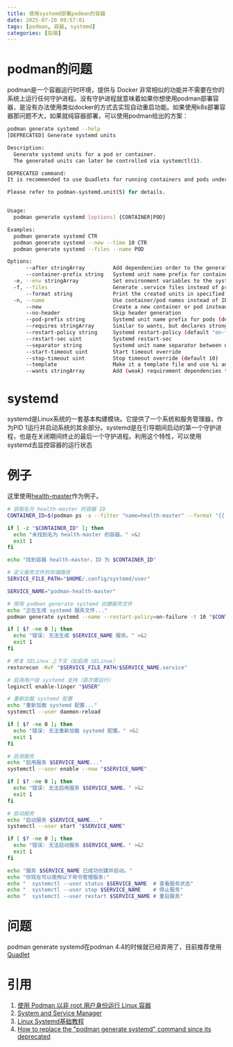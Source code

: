```yaml
---
title: 使用systemd部署podman的容器
date: 2025-07-20 09:57:01
tags: [podman, 容器, systemd]
categories: [后端]
---
```


# podman的问题

podman是一个容器运行时环境，提供与 Docker 非常相似的功能并不需要在你的系统上运行任何守护进程。没有守护进程就意味着如果你想使用podman部署容器，是没有办法使用类似docker的方式去实现自动重启功能。如果使用k8s部署容器那问题不大，如果就纯容器部署，可以使用podman给出的方案：

```bash
podman generate systemd --help
[DEPRECATED] Generate systemd units

Description:
  Generate systemd units for a pod or container.
  The generated units can later be controlled via systemctl(1).

DEPRECATED command:
It is recommended to use Quadlets for running containers and pods under systemd.

Please refer to podman-systemd.unit(5) for details.


Usage:
  podman generate systemd [options] {CONTAINER|POD}

Examples:
  podman generate systemd CTR
  podman generate systemd --new --time 10 CTR
  podman generate systemd --files --name POD

Options:
      --after stringArray         Add dependencies order to the generated unit file
      --container-prefix string   Systemd unit name prefix for containers (default "container")
  -e, --env stringArray           Set environment variables to the systemd unit files
  -f, --files                     Generate .service files instead of printing to stdout
      --format string             Print the created units in specified format (json)
  -n, --name                      Use container/pod names instead of IDs
      --new                       Create a new container or pod instead of starting an existing one
      --no-header                 Skip header generation
      --pod-prefix string         Systemd unit name prefix for pods (default "pod")
      --requires stringArray      Similar to wants, but declares stronger requirement dependencies
      --restart-policy string     Systemd restart-policy (default "on-failure")
      --restart-sec uint          Systemd restart-sec
      --separator string          Systemd unit name separator between name/id and prefix (default "-")
      --start-timeout uint        Start timeout override
      --stop-timeout uint         Stop timeout override (default 10)
      --template                  Make it a template file and use %i and %I specifiers. Working only for containers
      --wants stringArray         Add (weak) requirement dependencies to the generated unit file
```

# systemd

systemd是Linux系统的一套基本构建模块。它提供了一个系统和服务管理器，作为PID 1运行并启动系统的其余部分。systemd是在引导期间启动的第一个守护进程，也是在关闭期间终止的最后一个守护进程。利用这个特性，可以使用systemd去监控容器的运行状态

# 例子

这里使用[health-master](https://github.com/damingerdai/health-master)作为例子。

```bash
# 获取名为 health-master 的容器 ID
CONTAINER_ID=$(podman ps -a --filter "name=health-master" --format "{{.ID}}")

if [ -z "$CONTAINER_ID" ]; then
  echo "未找到名为 health-master 的容器。" >&2
  exit 1
fi

echo "找到容器 health-master，ID 为 $CONTAINER_ID"

# 定义服务文件的存储路径
SERVICE_FILE_PATH="$HOME/.config/systemd/user"

SERVICE_NAME="podman-health-master"

# 使用 podman generate systemd 创建服务文件
echo "正在生成 systemd 服务文件..."
podman generate systemd --name --restart-policy=on-failure -t 10 "$CONTAINER_ID" >"$SERVICE_FILE_PATH/$SERVICE_NAME.service"

if [ $? -ne 0 ]; then
  echo "错误: 无法生成 $SERVICE_NAME 服务。" >&2
  exit 1
fi

# 修复 SELinux 上下文（如启用 SELinux）
restorecon -RvF "$SERVICE_FILE_PATH/$SERVICE_NAME.service"

# 启用用户级 systemd 支持（首次需运行）
loginctl enable-linger "$USER"

# 重新加载 systemd 配置
echo "重新加载 systemd 配置..."
systemctl --user daemon-reload

if [ $? -ne 0 ]; then
  echo "错误: 无法重新加载 systemd 配置。" >&2
  exit 1
fi

# 启用服务
echo "启用服务 $SERVICE_NAME..."
systemctl --user enable --now "$SERVICE_NAME"

if [ $? -ne 0 ]; then
  echo "错误: 无法启用服务 $SERVICE_NAME。" >&2
  exit 1
fi

# 启动服务
echo "启动服务 $SERVICE_NAME..."
systemctl --user start "$SERVICE_NAME"

if [ $? -ne 0 ]; then
  echo "错误: 无法启动服务 $SERVICE_NAME。" >&2
  exit 1
fi

echo "服务 $SERVICE_NAME 已成功创建并启动。"
echo "你现在可以使用以下命令管理服务:"
echo "  systemctl --user status $SERVICE_NAME  # 查看服务状态"
echo "  systemctl --user stop $SERVICE_NAME    # 停止服务"
echo "  systemctl --user restart $SERVICE_NAME # 重启服务"
```

# 问题

podman generate systemd在podman 4.4的时候就已经弃用了，目前推荐使用[Quadlet](https://docs.podman.io/en/latest/markdown/podman-systemd.unit.5.html)

# 引用

1. [使用 Podman 以非 root 用户身份运行 Linux 容器](https://zhuanlan.zhihu.com/p/47706426)
2. [System and Service Manager](https://systemd.io/)
3. [Linux Systemd基础教程](https://segmentfault.com/a/1190000044854265)
4. [How to replace the "podman generate systemd" command since its deprecated](https://github.com/containers/podman/discussions/20218)